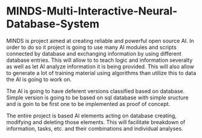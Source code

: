 # MINDS-Multi-Interactive-Neural-Database-System
MINDS is project aimed at creating reliable and powerful open source AI. In order to do so it project is going to use many AI modules and scripts connected by database and exchanging information by using different database entries. This will allow to to teach logic and information severalty as well as let AI analyze information it is being provided. This will also allow to generate a lot of training material using algorithms than utilize this to data the AI is going to work on.

The AI is going to have deferent versions classified based on database. Simple version is going to be based on sql database with simple sructure and is goin to be first one to be implemented as proof of concept.

The entire project is based AI elements acting on database creating, modifying and deleting those elements. This will facilitate breakdown of information, tasks, etc. and their combinations and individual analyses.